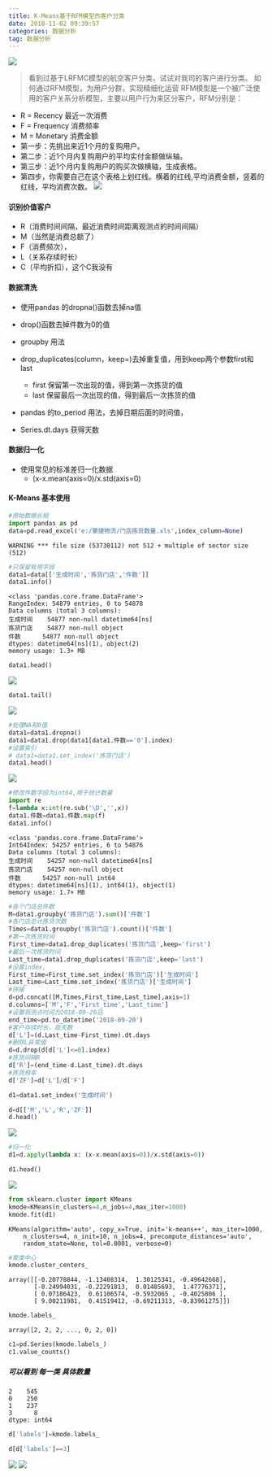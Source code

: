 ```yaml
---
title: K-Means基于RFM模型的客户分类
date: 2018-11-02 09:39:57
categories: 数据分析
tag: 数据分析
---
```

![](/photos/RFM/RFM.jpg)


> 看到过基于LRFMC模型的航空客户分类，试试对我司的客户进行分类。
 如何通过RFM模型，为用户分群，实现精细化运营
 RFM模型是一个被广泛使用的客户关系分析模型，主要以用户行为来区分客户，RFM分别是：
　　
  * R = Recency 最近一次消费
　　
  * F = Frequency 消费频率
  * M = Monetary 消费金额 
  * 第一步：先挑出来近1个月的复购用户。
  * 第二步：近1个月内复购用户的平均实付金额做纵轴。
  * 第三步：近1个月内复购用户的购买次做横轴，生成表格。
  * 第四步，你需要自己在这个表格上划红线。横着的红线,平均消费金额，竖着的红线，平均消费次数。
  ![](/photos/RFM/frm.jpg)
   
   
#### 识别价值客户
* R（消费时间间隔，最近消费时间距离观测点的时间间隔）  
* M（当然是消费总额了）
* F（消费频次），
* L（关系存续时长）
* C（平均折扣），这个C我没有

#### 数据清洗 
* 使用pandas 的dropna()函数去掉na值
* drop()函数去掉件数为0的值
* groupby 用法
* drop_duplicates(column，keep=)去掉重复值，用到keep两个参数first和last

    * first 保留第一次出现的值，得到第一次拣货的值
    * last  保留最后一次出现的值，得到最后一次拣货的值
* pandas 的to_period 用法，去掉日期后面的时间值，
* Series.dt.days 获得天数

#### 数据归一化
* 使用常见的标准差归一化数据
    * (x-x.mean(axis=0)/x.std(axis=0)


#### K-Means 基本使用


```python
#原始数据长相
import pandas as pd
data=pd.read_excel('e:/蒙捷物流/门店拣货数量.xls',index_column=None)
```

    WARNING *** file size (53730112) not 512 + multiple of sector size (512)
    


```python
#只保留有用字段
data1=data[['生成时间','拣货门店','件数']]
data1.info()
```
    <class 'pandas.core.frame.DataFrame'>
    RangeIndex: 54879 entries, 0 to 54878
    Data columns (total 3 columns):
    生成时间    54877 non-null datetime64[ns]
    拣货门店    54877 non-null object
    件数      54877 non-null object
    dtypes: datetime64[ns](1), object(2)
    memory usage: 1.3+ MB
    
```python
data1.head()
```
![](/photos/RFM/1.png)
```python
data1.tail()
```
![](/photos/RFM/2.png)
```python
#处理NA和0值
data1=data1.dropna()
data1=data1.drop(data1[data1.件数=='0'].index)
#设置索引
# data1=data1.set_index('拣货门店')
data1.head()
```
![](/photos/RFM/3.png)

```python
#修改件数字段为int64,用于统计数量
import re
f=lambda x:int(re.sub('\D','',x))
data1.件数=data1.件数.map(f)
data1.info()
```
    <class 'pandas.core.frame.DataFrame'>
    Int64Index: 54257 entries, 6 to 54876
    Data columns (total 3 columns):
    生成时间    54257 non-null datetime64[ns]
    拣货门店    54257 non-null object
    件数      54257 non-null int64
    dtypes: datetime64[ns](1), int64(1), object(1)
    memory usage: 1.7+ MB
    
```python
#各个门店总件数
M=data1.groupby('拣货门店').sum()['件数']
#各门店总计拣货次数
Times=data1.groupby('拣货门店').count()['件数']
#第一次拣货时间
First_time=data1.drop_duplicates('拣货门店',keep='first')
#最后一次拣货时间
Last_time=data1.drop_duplicates('拣货门店',keep='last')
#设置index,
First_time=First_time.set_index('拣货门店')['生成时间']
Last_time=Last_time.set_index('拣货门店')['生成时间']
#拼接
d=pd.concat([M,Times,First_time,Last_time],axis=1)
d.columns=['M','F','First_time','Last_time']
#设置观测点时间为2018-09-20日
end_time=pd.to_datetime('2018-09-20')
#客户存续时长，取天数
d['L']=(d.Last_time-First_time).dt.days
#删除L异常值
d=d.drop(d[d['L']<=0].index)
#拣货间隔R
d['R']=(end_time-d.Last_time).dt.days
#拣货频率
d['ZF']=d['L']/d['F']
```

```python
d1=data1.set_index('生成时间')
```

```python
d=d[['M','L','R','ZF']]
d.head()
```

![](/photos/RFM/4.png)

```python
#归一化
d1=d.apply(lambda x: (x-x.mean(axis=0))/x.std(axis=0))
```

```python
d1.head()
```
![](/photos/RFM/5.png)

```python
from sklearn.cluster import KMeans
kmode=KMeans(n_clusters=4,n_jobs=4,max_iter=1000)
kmode.fit(d1)
```
    KMeans(algorithm='auto', copy_x=True, init='k-means++', max_iter=1000,
        n_clusters=4, n_init=10, n_jobs=4, precompute_distances='auto',
        random_state=None, tol=0.0001, verbose=0)

```python
#聚类中心
kmode.cluster_centers_
```
    array([[-0.20778844, -1.13408314,  1.30125341, -0.49642668],
           [-0.24994031, -0.22291813,  0.01485693,  1.47776371],
           [ 0.07186423,  0.61106574, -0.5932065 , -0.4025806 ],
           [ 9.00211981,  0.41519412, -0.69211313, -0.83961275]])


```python
kmode.labels_
```
    array([2, 2, 2, ..., 0, 2, 0])

```python
c1=pd.Series(kmode.labels_)
c1.value_counts()
```
##### 可以看到 每一类 具体数量
    2    545
    0    250
    1    237
    3      8
    dtype: int64


```python
d['labels']=kmode.labels_
```


```python
d[d['labels']==3]
```
![](/photos/RFM/6.png)
![](/photos/RFM/7.png)